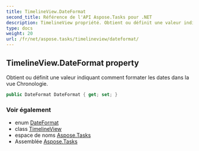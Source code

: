 ```yaml
---
title: TimelineView.DateFormat
second_title: Référence de l'API Aspose.Tasks pour .NET
description: TimelineView propriété. Obtient ou définit une valeur indiquant comment formater les dates dans la vue Chronologie.
type: docs
weight: 20
url: /fr/net/aspose.tasks/timelineview/dateformat/
---
```

## TimelineView.DateFormat property

Obtient ou définit une valeur indiquant comment formater les dates dans la vue Chronologie.

```csharp
public DateFormat DateFormat { get; set; }
```

### Voir également

* enum [DateFormat](../../dateformat/)
* class [TimelineView](../)
* espace de noms [Aspose.Tasks](../../timelineview/)
* Assemblée [Aspose.Tasks](../../../)


